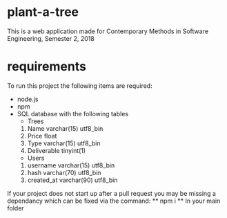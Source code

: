 # plant-a-tree
This is a web application made for Contemporary Methods in Software Engineering, Semester 2, 2018

# requirements
To run this project the following items are required:
* node.js
* npm
* SQL database with the following tables
  * Trees
  1.	Name	varchar(15)	utf8_bin	
	 2.	Price	float	
	 3.	Type	varchar(15)	utf8_bin
  4.	Deliverable	tinyint(1)	
  * Users
  1.	username	varchar(15)	utf8_bin		
	 2.	hash	varchar(70)	utf8_bin
	 3.	created_at	varchar(90)	utf8_bin
  
If your project does not start up after a pull request you may be missing a dependancy which can be fixed via the command:
** npm i ** In your main folder
